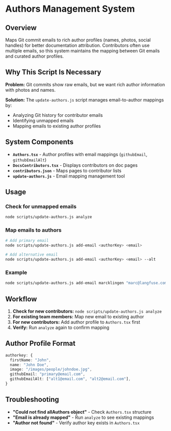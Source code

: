 # Authors Management System

## Overview

Maps Git commit emails to rich author profiles (names, photos, social handles) for better documentation attribution. Contributors often use multiple emails, so this system maintains the mapping between Git emails and curated author profiles.

## Why This Script Is Necessary

**Problem:** Git commits show raw emails, but we want rich author information with photos and names.

**Solution:** The `update-authors.js` script manages email-to-author mappings by:

- Analyzing Git history for contributor emails
- Identifying unmapped emails
- Mapping emails to existing author profiles

## System Components

- **`Authors.tsx`** - Author profiles with email mappings (`githubEmail`, `githubEmailAlt`)
- **`DocsContributors.tsx`** - Displays contributors on doc pages
- **`contributors.json`** - Maps pages to contributor lists
- **`update-authors.js`** - Email mapping management tool

## Usage

### Check for unmapped emails

```bash
node scripts/update-authors.js analyze
```

### Map emails to authors

```bash
# Add primary email
node scripts/update-authors.js add-email <authorKey> <email>

# Add alternative email
node scripts/update-authors.js add-email <authorKey> <email> --alt
```

### Example

```bash
node scripts/update-authors.js add-email marcklingen "marc@langfuse.com"
```

## Workflow

1. **Check for new contributors:** `node scripts/update-authors.js analyze`
2. **For existing team members:** Map new email to existing author
3. **For new contributors:** Add author profile to `Authors.tsx` first
4. **Verify:** Run `analyze` again to confirm mapping

## Author Profile Format

```typescript
authorkey: {
  firstName: "John",
  name: "John Doe",
  image: "/images/people/johndoe.jpg",
  githubEmail: "primary@email.com",
  githubEmailAlt: ["alt1@email.com", "alt2@email.com"],
}
```

## Troubleshooting

- **"Could not find allAuthors object"** - Check `Authors.tsx` structure
- **"Email is already mapped"** - Run `analyze` to see existing mappings
- **"Author not found"** - Verify author key exists in `Authors.tsx`
